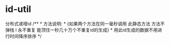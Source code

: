 # id-util
分布式递增id
/**
     * 方法说明:
     * {如果两个方法在同一毫秒调用 此静态方法 方法不弹栈 l 永不重复 能顶住一秒几十万个不重复id的生成}
     * 用此id生成的数据不用进行时间降序排序
     */
